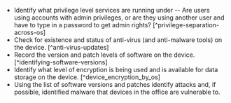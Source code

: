 
 * Identify what privilege level services are running under -- Are users using accounts with admin privileges, or are they using another user and have to type in a password to get admin rights? [^privilege-separation-across-os]
 * Check for existence and status of anti-virus (and anti-malware tools) on the device. [^anti-virus-updates]
 * Record the version and patch levels of software on the device. [^identifying-software-versions]
 * Identify what level of encryption is being used and is available for data storage on the device. [^device_encryption_by_os]
 * Using the list of software versions and patches identify attacks and, if possible, identified malware that devices in the office are vulnerable to.

